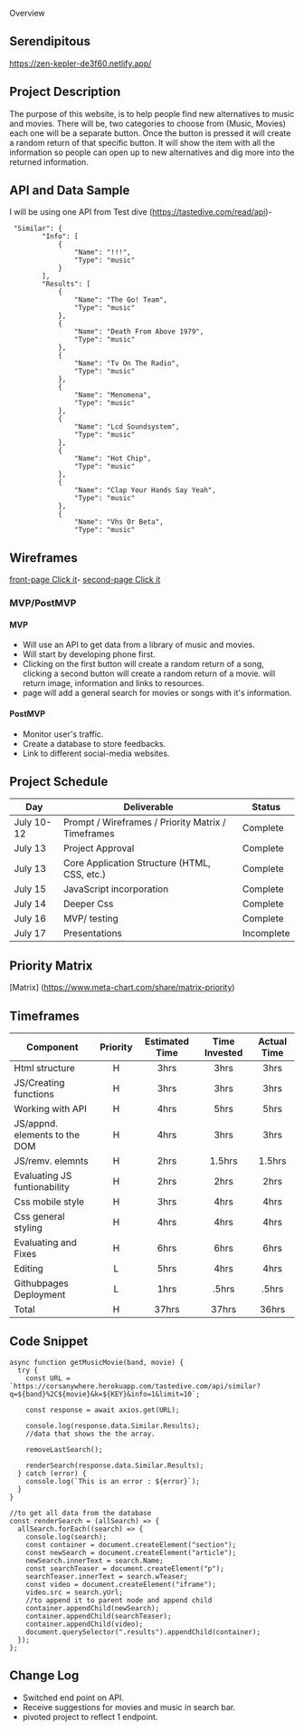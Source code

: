 Overview

## Serendipitous

https://zen-kepler-de3f60.netlify.app/



## Project Description

The purpose of this website, is to help people find new alternatives to music and movies. There will be, two categories to choose from (Music, Movies) each one will be a separate button. Once the button is pressed it will create a random return of that specific button. It will show the item with all the information so people can open up to new alternatives and dig more into the returned information. 

## API and Data Sample

I will be using one API from Test dive (https://tastedive.com/read/api)- 
```
 "Similar": {
        "Info": [
            {
                "Name": "!!!",
                "Type": "music"
            }
        ],
        "Results": [
            {
                "Name": "The Go! Team",
                "Type": "music"
            },
            {
                "Name": "Death From Above 1979",
                "Type": "music"
            },
            {
                "Name": "Tv On The Radio",
                "Type": "music"
            },
            {
                "Name": "Menomena",
                "Type": "music"
            },
            {
                "Name": "Lcd Soundsystem",
                "Type": "music"
            },
            {
                "Name": "Hot Chip",
                "Type": "music"
            },
            {
                "Name": "Clap Your Hands Say Yeah",
                "Type": "music"
            },
            {
                "Name": "Vhs Or Beta",
                "Type": "music"
```

## Wireframes

[front-page Click it](https://imgur.com/a/fvklYdZ)- [second-page Click it ](https://imgur.com/Ubdj50w)


### MVP/PostMVP

  

#### MVP 
- Will use an API to get data from a library of music and movies.
- Will start by developing phone first.
- Clicking on the first button will create a random return of a song, clicking a second button will create a random return of a movie. will return image, information and links to resources. 
- page will add a general search for movies or songs with it's information.


#### PostMVP  
- Monitor user's traffic.
- Create a database to store feedbacks.
- Link to different social-media websites.

## Project Schedule


|  Day | Deliverable | Status
|---|---| ---|
|July 10-12| Prompt / Wireframes / Priority Matrix / Timeframes | Complete
|July 13| Project Approval | Complete
|July 13| Core Application Structure (HTML, CSS, etc.) | Complete
|July 15| JavaScript incorporation  | Complete
|July 14| Deeper Css| Complete
|July 16| MVP/ testing | Complete
|July 17| Presentations | Incomplete

## Priority Matrix

[Matrix] (https://www.meta-chart.com/share/matrix-priority)

## Timeframes



| Component | Priority | Estimated Time | Time Invested | Actual Time |
| --- | :---: |  :---: | :---: | :---: |
| Html structure | H | 3hrs| 3hrs | 3hrs |
| JS/Creating functions | H | 3hrs| 3hrs | 3hrs |
| Working with API | H | 4hrs| 5hrs | 5hrs |
| JS/appnd. elements to the DOM | H |4hrs| 3hrs | 3hrs |
| JS/remv. elemnts| H | 2hrs| 1.5hrs | 1.5hrs |
| Evaluating JS funtionability | H | 2hrs| 2hrs | 2hrs |
| Css mobile style | H | 3hrs| 4hrs | 4hrs |
| Css general styling | H | 4hrs| 4hrs | 4hrs |
| Evaluating and Fixes| H | 6hrs| 6hrs | 6hrs |
| Editing| L | 5hrs| 4hrs | 4hrs |
| Githubpages Deployment| L | 1hrs| .5hrs | .5hrs |
| Total | H | 37hrs| 37hrs | 36hrs |

## Code Snippet
```
async function getMusicMovie(band, movie) {
  try {
    const URL = `https://corsanywhere.herokuapp.com/tastedive.com/api/similar?q=${band}%2C${movie}&k=${KEY}&info=1&limit=10`;

    const response = await axios.get(URL);

    console.log(response.data.Similar.Results);
    //data that shows the the array.

    removeLastSearch();

    renderSearch(response.data.Similar.Results);
  } catch (error) {
    console.log(`This is an error : ${error}`);
  }
}

//to get all data from the database
const renderSearch = (allSearch) => {
  allSearch.forEach((search) => {
    console.log(search);
    const container = document.createElement("section");
    const newSearch = document.createElement("article");
    newSearch.innerText = search.Name;
    const searchTeaser = document.createElement("p");
    searchTeaser.innerText = search.wTeaser;
    const video = document.createElement("iframe");
    video.src = search.yUrl;
    //to append it to parent node and append child
    container.appendChild(newSearch);
    container.appendChild(searchTeaser);
    container.appendChild(video);
    document.querySelector(".results").appendChild(container);
  });
};
```



## Change Log
- Switched end point on API. 
- Receive suggestions for movies and music in search bar. 
- pivoted project to reflect 1 endpoint.

 
